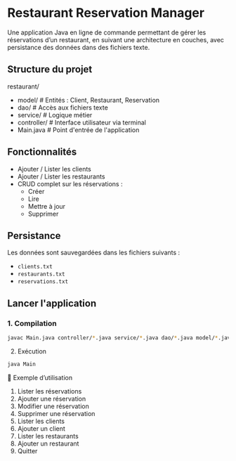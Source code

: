 # Restaurant Reservation Manager

Une application Java en ligne de commande permettant de gérer les réservations d’un restaurant, en suivant une architecture en couches, avec persistance des données dans des fichiers texte.

## Structure du projet

restaurant/
- model/ # Entités : Client, Restaurant, Reservation
- dao/ # Accès aux fichiers texte
- service/ # Logique métier
- controller/ # Interface utilisateur via terminal
- Main.java # Point d'entrée de l'application


## Fonctionnalités

- Ajouter / Lister les clients
- Ajouter / Lister les restaurants
- CRUD complet sur les réservations :
  - Créer
  - Lire
  - Mettre à jour
  - Supprimer

## Persistance

Les données sont sauvegardées dans les fichiers suivants :
- `clients.txt`
- `restaurants.txt`
- `reservations.txt`

## Lancer l'application

### 1. Compilation

```bash
javac Main.java controller/*.java service/*.java dao/*.java model/*.java
```

2. Exécution

```bash
java Main
```

📝 Exemple d’utilisation

1. Lister les réservations
2. Ajouter une réservation
3. Modifier une réservation
4. Supprimer une réservation
5. Lister les clients
6. Ajouter un client
7. Lister les restaurants
8. Ajouter un restaurant
9. Quitter

